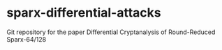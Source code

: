 # sparx-differential-attacks
Git repository for the paper Differential Cryptanalysis of Round-Reduced Sparx-64/128
